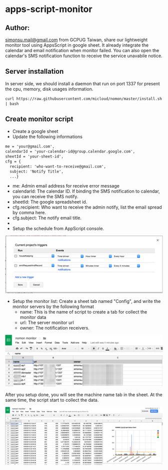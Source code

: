 # apps-script-monitor

## Author: 

simonsu.mail@gmail.com from GCPUG Taiwan, share our lightweight monitor tool using AppsScript in google sheet. It already integrate the calendar and email notification when monitor failed. You can also open the calendar's SMS notification function to receive the service unavabile notice.

## Server installation

In server side, we should install a daemon that run on port 1337 for present the cpu, memory, disk usages information.

```
curl https://raw.githubusercontent.com/micloud/nomon/master/install.sh | bash
```

## Create monitor script

* Create a google sheet
* Update the following informations

```
me = 'your@gmail.com',
calendarId = 'your-calendar-id@group.calendar.google.com',
sheetId = 'your-sheet-id',
cfg = {
  recipient: 'who-want-to-receive@gmail.com',
  subject: 'Notify Title', 
  ...}
```

  * me: Admin email address for receive error message
  * calendarId: The calendar ID. If binding the SMS notification to calendar, you can receive the SMS notify.
  * sheetId: The google spreadsheet id.
  * cfg.recipient: Who want to receive the admin notify, list the email spread by comma here.
  * cfg.subject: The notify email title.
  * 
* Setup the schedule from AppScript console.

![schedule setting](images/pic3.png)

* Setup the monitor list: Create a sheet tab named "Config", and write the monitor servers by the following format
  * name: This is the name of script to create a tab for collect the monitor data
  * url: The server monitor url
  * owner: The notification receivers.

![monitor list](images/pic1.png)

After you setup done, you will see the machine name tab in the sheet. At the same time, the script start to collect the data. 

![collect sample](images/pic2.png)

